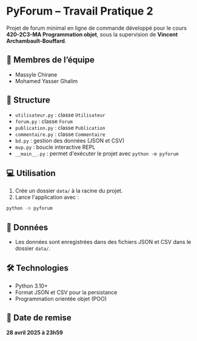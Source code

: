 # PyForum – Travail Pratique 2

Projet de forum minimal en ligne de commande développé pour le cours **420-2C3-MA Programmation objet**, sous la supervision de **Vincent Archambault-Bouffard**.

## 👥 Membres de l’équipe

- Massyle Chirane
- Mohamed Yasser Ghalim

## 📂 Structure

- `utilisateur.py` : classe `Utilisateur`
- `forum.py` : classe `Forum`
- `publication.py` : classe `Publication`
- `commentaire.py` : classe `Commentaire`
- `bd.py` : gestion des données (JSON et CSV)
- `mvp.py` : boucle interactive REPL
- `__main__.py` : permet d'exécuter le projet avec `python -m pyforum`

## 💻 Utilisation

1. Crée un dossier `data/` à la racine du projet.
2. Lance l'application avec :

```bash
python -m pyforum
```

## 📁 Données

- Les données sont enregistrées dans des fichiers JSON et CSV dans le dossier `data/`.

## 🛠 Technologies

- Python 3.10+
- Format JSON et CSV pour la persistance
- Programmation orientée objet (POO)
## 📅 Date de remise

**28 avril 2025 à 23h59**
